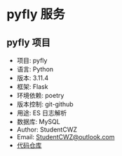 # pyfly 服务

## pyfly 项目

- 项目: pyfly
- 语言: Python
- 版本: 3.11.4
- 框架: Flask
- 环境依赖: poetry
- 版本控制: git-github
- 用途: ES 日志解析
- 数据库: MySQL
- Author: StudentCWZ
- Email: StudentCWZ@outlook.com
- [代码仓库](<https://github.com/StudentCWZ/pyfly>)